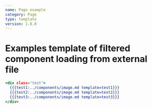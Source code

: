 ```yaml
---
name: Page example
category: Page
type: template
version: 1.0.0
---
```


# Examples template of filtered component loading from external file

```register.html
<div class="test">
  {{{test1:../components/image.md template=test1}}}
  {{{test2:../components/image.md template=test2}}}
  {{{test3:../components/image.md template=test3}}}
</div>
```
